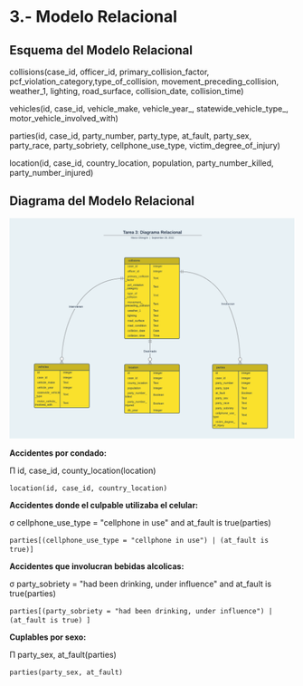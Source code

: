<!-- Tarea 3. Modelo Relacional-->

# 3.- Modelo Relacional
## Esquema del Modelo Relacional
collisions(case_id, officer_id, primary_collision_factor,  pcf_violation_category,type_of_collision, movement_preceding_collision, weather_1, lighting, road_surface, collision_date, collision_time)

vehicles(id, case_id, vehicle_make, vehicle_year_, statewide_vehicle_type_, motor_vehicle_involved_with)

parties(id, case_id, party_number, party_type, at_fault, party_sex, party_race, party_sobriety, cellphone_use_type, victim_degree_of_injury)

location(id, case_id, country_location, population, party_number_killed, party_number_injured)

## Diagrama del Modelo Relacional


![Diagrama Relacional](DiagramaRelacional.png)


 **Accidentes por condado:**


Π id, case_id, county_location(location)

```
location(id, case_id, country_location)
```


**Accidentes donde el culpable utilizaba el celular:**


σ cellphone_use_type = "cellphone in use" and at_fault is true(parties)

```
parties[(cellphone_use_type = "cellphone in use") | (at_fault is true)]
```

**Accidentes que involucran bebidas alcolicas:**


σ party_sobriety = "had been drinking, under influence" and at_fault is true(parties)

```
parties[(party_sobriety = "had been drinking, under influence") | (at_fault is true) ]
```


 **Cuplables por sexo:**


Π party_sex, at_fault(parties)

```
parties(party_sex, at_fault)
```
